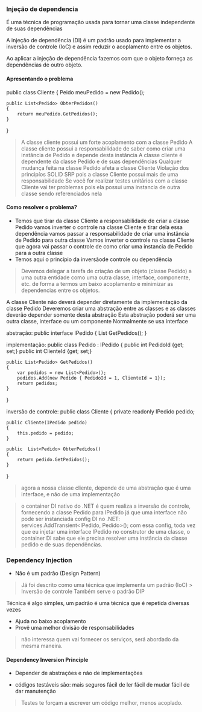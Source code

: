 ### Injeção de dependencia

É uma técnica de programação usada para tornar uma classe independente de suas dependências

A injeção de dependência (DI) é um padrão usado para implementar a inversão de controle (IoC) e assim reduzir o acoplamento entre os objetos.

Ao aplicar a injeção de dependência fazemos com que o objeto forneça as dependências de outro objeto.

#### Apresentando o problema 

public class Cliente 
{
     Peido meuPedido = new Pedido();

    public List<Pedido> ObterPedidos()
    {
        return meuPedido.GetPedidos();
    }
}

> A classe cliente possui um forte acoplamento com a classe Pedido
> A classe cliente possui a responsabilidade de saber como criar uma instância de Pedido e depende desta instância
> A classe cliente é dependente da classe Pedido e de suas dependências 
> Qualquer mudança feita na classe Pedido afeta a classe Cliente
> Violação dos principíos SOLID SRP pois a classe Cliente possui mais de uma responsabilidade
> Se você for realizar testes unitários com a classe Cliente vai ter problemas pois ela possui uma instancia de outra classe sendo referenciados nela

#### Como resolver o problema?

- Temos que tirar da classe Cliente a responsabilidade de criar a classe Pedido
vamos inverter o controle na classe Cliente e tirar dela essa dependência 
vamos passar a responsabilidade de criar uma instância de Pedido para outra classe
Vamos inverter o controle na classe Cliente que agora vai passar o controle de como criar uma instancia de Pedido para a outra classe
- Temos aqui o princípio da inversãode controle ou dependência

> Devemos delegar a tarefa de criação de um objeto (classe Pedido) a uma outra entidade como uma outra classe, interface, componente, etc. de forma a termos um baixo acoplamento e minimizar as dependencias entre os objetos.
 
A classe Cliente não deverá depender diretamente da implementação da classe Pedido
Deveremos criar uma abstração entre as classes e as classes deverão depender somente desta abstração
Esta abstração poderá ser uma outra classe, interface ou um componente
Normalmente se usa interface

abstração:
public interface IPedido
{
    List<Pedido> GetPedidos();
}

implementação:
public class Pedido : IPedido
{
    public int PedidoId {get; set;}
    public int ClienteId {get; set;}

    public List<Pedido> GetPedidos()
    {
        var pedidos = new List<Pedido>();
        pedidos.Add(new Pedido { PedidoId = 1, ClienteId = 1});
        return pedidos;
    }
}

inversão de controle:
public class Cliente
{
    private readonly IPedido pedido;
    
    public Cliente(IPedido pedido)
    {
        this.pedido = pedido;
    }

    public  List<Pedido> ObterPedidos()
    {
        return pedido.GetPedidos();
    }
}

> agora a nossa classe cliente, depende de uma abstração que é uma interface, e não de uma implementação

> o container DI nativo do .NET é quem realiza a inversão de controle, fornecendo a classe Pedido para IPedido já que uma interface não pode ser instanciada
> config DI no .NET: services.AddTransient<IPedido, Pedido>();
> com essa config, toda vez que eu injetar uma interface IPedido no construtor de uma classe, o container DI sabe que ele precisa resolver uma instância da classe pedido e de suas dependências.

### Dependency Injection

- Não é um padrão (Design Pattern)
> Já foi descrito como uma técnica que implementa um padrão (IoC) > Inversão de controle
> Também serve o padrão DIP

Técnica é algo simples, um padrão é uma técnica que é repetida diversas vezes

- Ajuda no baixo acoplamento
- Provê uma melhor divisão de responsabilidades
> não interessa quem vai fornecer os serviços, será abordado da mesma maneira.

#### Dependency Inversion Principle

- Depender de abstrações e não de implementações

- códigos testáveis são:
mais seguros
fácil de ler
fácil de mudar
fácil de dar manutenção

> Testes te forçam a escrever um código melhor, menos acoplado.



